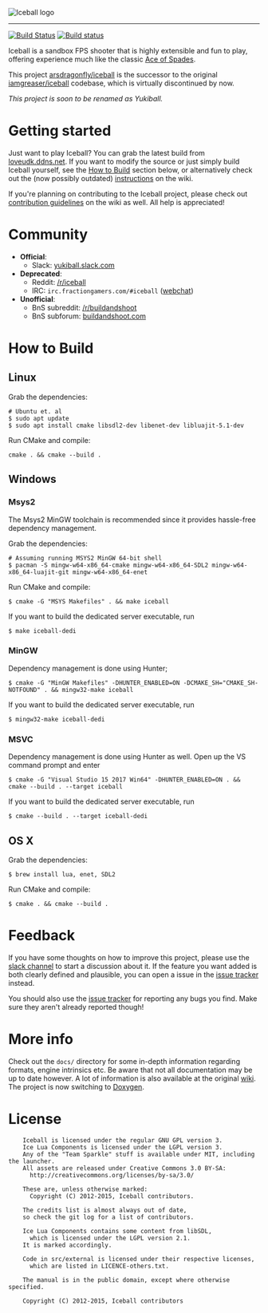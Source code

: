 ![Iceball logo](https://raw.githubusercontent.com/iamgreaser/iceball/master/pkg/iceball/gfx/splash_logo.png)

----------------

[![Build Status](https://travis-ci.org/arsdragonfly/iceball.svg?branch=dev)](https://travis-ci.org/arsdragonfly/iceball)
[![Build status](https://ci.appveyor.com/api/projects/status/pb4eg5y0jm95iftr?svg=true)](https://ci.appveyor.com/project/arsdragonfly/iceball)

Iceball is a sandbox FPS shooter that is highly extensible and fun to play, offering experience much like the classic [Ace of Spades](http://en.wikipedia.org/wiki/Ace_of_Spades_(video_game)).

This project [arsdragonfly/iceball](https://github.com/arsdragonfly/iceball) is the successor to the original [iamgreaser/iceball](https://github.com/iamgreaser/iceball) codebase, which is virtually discontinued by now.

*This project is soon to be renamed as Yukiball.*

# Getting started

Just want to play Iceball? You can grab the latest build from [loveudk.ddns.net](http://loveudk.ddns.net/iceball.zip). If you want to modify the source or just simply build Iceball yourself, see the [How to Build](#how-to-build) section below, or alternatively check out the (now possibly outdated) [instructions](https://github.com/iamgreaser/iceball/wiki/Building) on the wiki.

If you're planning on contributing to the Iceball project, please check out [contribution guidelines](https://github.com/iamgreaser/iceball/wiki/Helping-out) on the wiki as well. All help is appreciated!

# Community

-   **Official**:
    -   Slack: [yukiball.slack.com](https://yukiball.slack.com)
-   **Deprecated**:
    -   Reddit: [/r/iceball](http://reddit.com/r/iceball)
    -   IRC: `irc.fractiongamers.com/#iceball` ([webchat](http://webchat.fractiongamers.com/?channels=iceball))
-   **Unofficial**:
    -   BnS subreddit: [/r/buildandshoot](http://reddit.com/r/buildandshoot)
    -   BnS subforum: [buildandshoot.com](http://www.buildandshoot.com/viewforum.php?f=84)

# How to Build

## Linux

Grab the dependencies:

```
# Ubuntu et. al
$ sudo apt update
$ sudo apt install cmake libsdl2-dev libenet-dev libluajit-5.1-dev
```

Run CMake and compile:

```
cmake . && cmake --build .
```

## Windows

### Msys2

The Msys2 MinGW toolchain is recommended since it provides hassle-free dependency management.

Grab the dependencies:

```
# Assuming running MSYS2 MinGW 64-bit shell
$ pacman -S mingw-w64-x86_64-cmake mingw-w64-x86_64-SDL2 mingw-w64-x86_64-luajit-git mingw-w64-x86_64-enet
```

Run CMake and compile:

```
$ cmake -G "MSYS Makefiles" . && make iceball
```

If you want to build the dedicated server executable, run

```
$ make iceball-dedi
```

### MinGW

Dependency management is done using Hunter;

```
$ cmake -G "MinGW Makefiles" -DHUNTER_ENABLED=ON -DCMAKE_SH="CMAKE_SH-NOTFOUND" . && mingw32-make iceball
```

If you want to build the dedicated server executable, run

```
$ mingw32-make iceball-dedi
```

### MSVC

Dependency management is done using Hunter as well. Open up the VS command prompt and enter

```
$ cmake -G "Visual Studio 15 2017 Win64" -DHUNTER_ENABLED=ON . && cmake --build . --target iceball
```

If you want to build the dedicated server executable, run

```
$ cmake --build . --target iceball-dedi
```

## OS X

Grab the dependencies:

```
$ brew install lua, enet, SDL2
```

Run CMake and compile:

```
$ cmake . && cmake --build .
```

# Feedback

If you have some thoughts on how to improve this project, please use the [slack channel](https://yukiball.slack.com) to start a discussion about it. If the feature you want added is both clearly defined and plausible, you can open a issue in the [issue tracker](https://github.com/arsdragonfly/iceball/issues) instead.

You should also use the [issue tracker](https://github.com/arsdragonfly/iceball/issues) for reporting any bugs you find. Make sure they aren't already reported though!

# More info

Check out the `docs/` directory for some in-depth information regarding formats, engine intrinsics etc. Be aware that not all documentation may be up to date however. A lot of information is also available at the original [wiki](https://github.com/iamgreaser/iceball/wiki).
The project is now switching to [Doxygen](http://www.doxygen.org/).

# License

```
    Iceball is licensed under the regular GNU GPL version 3.
    Ice Lua Components is licensed under the LGPL version 3.
    Any of the "Team Sparkle" stuff is available under MIT, including the launcher.
    All assets are released under Creative Commons 3.0 BY-SA:
      http://creativecommons.org/licenses/by-sa/3.0/

    These are, unless otherwise marked:
      Copyright (C) 2012-2015, Iceball contributors.

    The credits list is almost always out of date,
    so check the git log for a list of contributors.

    Ice Lua Components contains some content from libSDL,
      which is licensed under the LGPL version 2.1.
    It is marked accordingly.

    Code in src/external is licensed under their respective licenses,
      which are listed in LICENCE-others.txt.

    The manual is in the public domain, except where otherwise specified.

    Copyright (C) 2012-2015, Iceball contributors
```
